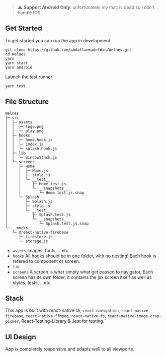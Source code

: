 > :warning: **Support Android Only**: unfortunately my mac is dead so i can't handle IOS.

## Get Started
To get started you can run the app in development

```
git clone https://github.com/abdallaemadeldin/Welnes.git
cd Welnes
yarn
yarn start
yarn android
```

Launch the test runner

```sh
yarn test
```

## File Structure
```
Welnes
├─ src
│  ├─ assets
│  │  ├─ logo.png
│  │  └─ play.png
│  ├─ hooks
│  │  ├─ home.hook.js
│  │  ├─ index.js
│  │  └─ splash.hook.js
│  ├─ lib
│  │  └─ windowStack.js
│  └─ screens
│     ├─ Home
│     │  ├─ Home.js
│     │  ├─ style.js
│     │  └─ __test__
│     │     ├─ Home.test.js
│     │     └─ __snapshots__
│     │        └─ Home.test.js.snap
│     └─ Splash
│        ├─ Splash.js
│        ├─ style.js
│        └─ __test__
│           ├─ Splash.test.js
│           └─ __snapshots__
│              └─ Splash.test.js.snap
└─ __mocks__
   └─ @react-native-firebase
      ├─ firestore.js
      └─ storage.js

```
- `assets` images, fonts, ...etc
- `hooks` All hooks should be in one folder, with no nesting! Each hook is refered to component or screen.
- `lib`
- `screens` A screen is what simply what get passed to navigator, Each screen has its own folder, it contains the jsx screen itself as well as styles, tests, ...etc.

## Stack
This app is built with react-native cli, `react-navigation`, `react-native-firebase`, `react-native-ffmpeg`, `react-native-fs`, `react-native-image-crop-picker`, React-Testing-Library & Jest for testing.`

## UI Design

App is completely responsive and adapts well to all viewports.